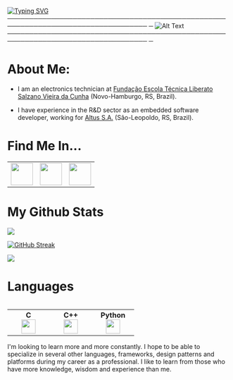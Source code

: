 <a href="https://git.io/typing-svg"><img src="https://readme-typing-svg.demolab.com?font=Fira+Code&weight=900&size=40&duration=1500&pause=1000&center=true&vCenter=true&multiline=true&width=1000&height=150&lines=%3E+Hello%2C+World!;%3E+I'm+Rafael+Volkmer." alt="Typing SVG" /></a>
────────────────────────────────────────────────────────────────────────────────── ─
![Alt Text](https://user-images.githubusercontent.com/74038190/241765440-80728820-e06b-4f96-9c9e-9df46f0cc0a5.gif)
────────────────────────────────────────────────────────────────────────────────── ─
# About Me:
  
- I am an electronics technician at [Fundação Escola Técnica Liberato Salzano Vieira da Cunha](https://www.liberato.com.br) (Novo-Hamburgo, RS, Brazil).

- I have experience in the R&D sector as an embedded software developer, working for [Altus S.A.](https://www.altus.com.br) (São-Leopoldo, RS, Brazil).

# Find Me In...

<table>
    <tbody>
        <tr>
            <td><a href="https://linkedin.com/in/rafaelvvolkmer">
            <img height="50" src="https://www.vectorlogo.zone/logos/linkedin/linkedin-ar21.svg" />
            </a></td>
            <td><a href="https://open.spotify.com/user/jj4ixeaxzhwtnqhio5xcg8cuq?si=195add63b677449f">
            <img height="50" src="https://www.vectorlogo.zone/logos/spotify/spotify-ar21.svg"/>
            </a></td>
            <td><a href="https://instagram.com/rafael.v.volkmer?igshid=MzNlNGNkZWQ4Mg==">
            <img height="50" src="https://www.vectorlogo.zone/logos/instagram/instagram-ar21.svg"/>
            </a></td>
        </tr>
    </tbody>
</table>

# My Github Stats

<img src="https://github-readme-stats.vercel.app/api?username=RafaelVVolkmer&show_icons=true&theme=dark"/> 

[![GitHub Streak](https://github-readme-streak-stats.herokuapp.com?user=RafaelVVolkmer&theme=dark&date_format=M%20j%5B%2C%20Y%5D)](https://git.io/streak-stats)

<img src="https://github-readme-stats.vercel.app/api/top-langs?username=RafaelVVolkmer&layout=compact&theme=dark"/> <table width="320px">

# Languages

<table>
    <tbody>
        <tr valign="top">
            <td width="80px" align="center">
            <span><strong>C</strong></span><br>
            <img height="32px" src="https://cdn.jsdelivr.net/gh/devicons/devicon/icons/c/c-original.svg" />
            </td>
            <td width="80px" align="center">
            <span><strong>C++</strong></span><br>
            <img height="32" src="https://cdn.jsdelivr.net/gh/devicons/devicon/icons/cplusplus/cplusplus-original.svg" />
            </td>
            <td width="80px" align="center">
            <span><strong>Python</strong></span><br>
            <img height="32" src="https://cdn.jsdelivr.net/gh/devicons/devicon/icons/python/python-original.svg" />
            </td>
        </tr>
    </tbody>
</table>

I'm looking to learn more and more constantly. I hope to be able to specialize in several other languages, frameworks, design patterns and platforms during my career as a professional. I like to learn from those who have more knowledge, wisdom and experience than me.

